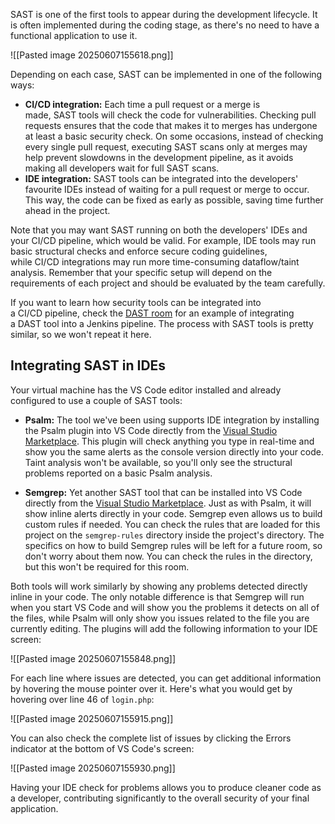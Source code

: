 SAST is one of the first tools to appear during the development lifecycle. It is often implemented during the coding stage, as there's no need to have a functional application to use it.

![[Pasted image 20250607155618.png]]

Depending on each case, SAST can be implemented in one of the following ways:  

- **CI/CD integration:** Each time a pull request or a merge is made, SAST tools will check the code for vulnerabilities. Checking pull requests ensures that the code that makes it to merges has undergone at least a basic security check. On some occasions, instead of checking every single pull request, executing SAST scans only at merges may help prevent slowdowns in the development pipeline, as it avoids making all developers wait for full SAST scans.
- **IDE integration:** SAST tools can be integrated into the developers' favourite IDEs instead of waiting for a pull request or merge to occur. This way, the code can be fixed as early as possible, saving time further ahead in the project.

Note that you may want SAST running on both the developers' IDEs and your CI/CD pipeline, which would be valid. For example, IDE tools may run basic structural checks and enforce secure coding guidelines, while CI/CD integrations may run more time-consuming dataflow/taint analysis. Remember that your specific setup will depend on the requirements of each project and should be evaluated by the team carefully.

If you want to learn how security tools can be integrated into a CI/CD pipeline, check the [DAST room](https://tryhackme.com/room/dastzap) for an example of integrating a DAST tool into a Jenkins pipeline. The process with SAST tools is pretty similar, so we won't repeat it here.  

## Integrating SAST in IDEs

Your virtual machine has the VS Code editor installed and already configured to use a couple of SAST tools:

- **Psalm:** The tool we've been using supports IDE integration by installing the Psalm plugin into VS Code directly from the [Visual Studio Marketplace](https://marketplace.visualstudio.com/items?itemName=getpsalm.psalm-vscode-plugin). This plugin will check anything you type in real-time and show you the same alerts as the console version directly into your code. Taint analysis won't be available, so you'll only see the structural problems reported on a basic Psalm analysis.

- **Semgrep:** Yet another SAST tool that can be installed into VS Code directly from the [Visual Studio Marketplace](https://marketplace.visualstudio.com/items?itemName=Semgrep.semgrep). Just as with Psalm, it will show inline alerts directly in your code. Semgrep even allows us to build custom rules if needed. You can check the rules that are loaded for this project on the `semgrep-rules` directory inside the project's directory. The specifics on how to build Semgrep rules will be left for a future room, so don't worry about them now. You can check the rules in the directory, but this won't be required for this room.

Both tools will work similarly by showing any problems detected directly inline in your code. The only notable difference is that Semgrep will run when you start VS Code and will show you the problems it detects on all of the files, while Psalm will only show you issues related to the file you are currently editing. The plugins will add the following information to your IDE screen:

![[Pasted image 20250607155848.png]]

For each line where issues are detected, you can get additional information by hovering the mouse pointer over it. Here's what you would get by hovering over line 46 of `login.php`:

![[Pasted image 20250607155915.png]]

You can also check the complete list of issues by clicking the Errors indicator at the bottom of VS Code's screen:

![[Pasted image 20250607155930.png]]

Having your IDE check for problems allows you to produce cleaner code as a developer, contributing significantly to the overall security of your final application.